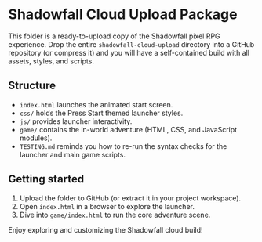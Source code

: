 # Shadowfall Cloud Upload Package

This folder is a ready-to-upload copy of the Shadowfall pixel RPG experience. Drop the entire `shadowfall-cloud-upload` directory into a GitHub repository (or compress it) and you will have a self-contained build with all assets, styles, and scripts.

## Structure

- `index.html` launches the animated start screen.
- `css/` holds the Press Start themed launcher styles.
- `js/` provides launcher interactivity.
- `game/` contains the in-world adventure (HTML, CSS, and JavaScript modules).
- `TESTING.md` reminds you how to re-run the syntax checks for the launcher and main game scripts.

## Getting started

1. Upload the folder to GitHub (or extract it in your project workspace).
2. Open `index.html` in a browser to explore the launcher.
3. Dive into `game/index.html` to run the core adventure scene.

Enjoy exploring and customizing the Shadowfall cloud build!
